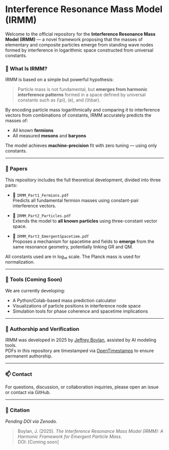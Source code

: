 # Interference Resonance Mass Model (IRMM)

Welcome to the official repository for the **Interference Resonance Mass Model (IRMM)** — a novel framework proposing that the masses of elementary and composite particles emerge from standing wave nodes formed by interference in logarithmic space constructed from universal constants.

### 🧠 What Is IRMM?

IRMM is based on a simple but powerful hypothesis:
> Particle mass is not fundamental, but **emerges from harmonic interference patterns** formed in a space defined by universal constants such as \(\pi\), \(e\), and \(\hbar\).

By encoding particle mass logarithmically and comparing it to interference vectors from combinations of constants, IRMM accurately predicts the masses of:
- All known **fermions**
- All measured **mesons** and **baryons**

The model achieves **machine-precision** fit with zero tuning — using only constants.

---

### 📄 Papers

This repository includes the full theoretical development, divided into three parts:

- 📘 `IRMM_Part1_Fermions.pdf`  
  Predicts all fundamental fermion masses using constant-pair interference vectors.

- 📙 `IRMM_Part2_Particles.pdf`  
  Extends the model to **all known particles** using three-constant vector space.

- 📗 `IRMM_Part3_EmergentSpacetime.pdf`  
  Proposes a mechanism for spacetime and fields to **emerge** from the same resonance geometry, potentially linking GR and QM.

All constants used are in log₁₀ scale. The Planck mass is used for normalization.

---

### 🔧 Tools (Coming Soon)

We are currently developing:
- A Python/Colab-based mass prediction calculator
- Visualizations of particle positions in interference node space
- Simulation tools for phase coherence and spacetime implications

---

### 🔐 Authorship and Verification

IRMM was developed in 2025 by [Jeffrey Boylan](https://github.com/greylikeskies), assisted by AI modeling tools.  
PDFs in this repository are timestamped via [OpenTimestamps](https://opentimestamps.org) to ensure permanent authorship.

---

### 📫 Contact

For questions, discussion, or collaboration inquiries, please open an issue or contact via GitHub.

---

### 📢 Citation

*Pending DOI via Zenodo.*

> Boylan, J. (2025). *The Interference Resonance Mass Model (IRMM): A Harmonic Framework for Emergent Particle Mass*.  
> DOI: [Coming soon]
